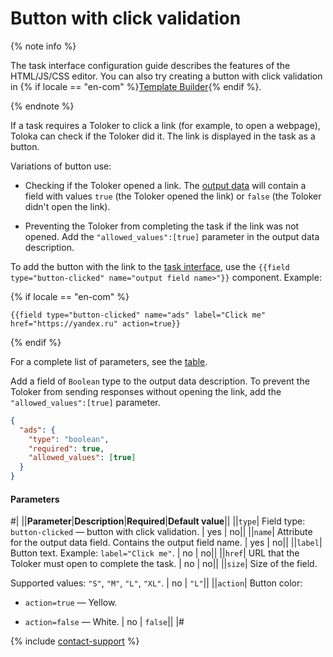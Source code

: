 # Button with click validation

{% note info %}

The task interface configuration guide describes the features of the HTML/JS/CSS editor. You can also try creating a button with click validation in {% if locale == "en-com" %}[Template Builder](../../../template-builder/operations/internet-search.md#action.open-link){% endif %}.

{% endnote %}

If a task requires a Toloker to click a link (for example, to open a webpage), Toloka can check if the Toloker did it. The link is displayed in the task as a button.

Variations of button use:

- Checking if the Toloker opened a link. The [output data](../../../glossary.md#input-output-data) will contain a field with values `true` (the Toloker opened the link) or `false` (the Toloker didn't open the link).

- Preventing the Toloker from completing the task if the link was not opened. Add the `"allowed_values":[true]` parameter in the output data description.

To add the button with the link to the [task interface](../../../glossary.md#task-interface), use the `{{field type="button-clicked" name="output field name>"}}` component. Example:

{% if locale == "en-com" %}

```plaintext
{{field type="button-clicked" name="ads" label="Click me" href="https://yandex.ru" action=true}}
```

{% endif %}

For a complete list of parameters, see the [table](#parameters).

Add a field of `Boolean` type to the output data description. To prevent the Toloker from sending responses without opening the link, add the `"allowed_values":[true]` parameter.

```json
{
  "ads": {
    "type": "boolean",
    "required": true,
    "allowed_values": [true]
  }
}
```

#### Parameters

#|
||**Parameter**|**Description**|**Required**|**Default value**||
||`type`| Field type: `button-clicked` — button with click validation. | yes | no||
||`name`| Attribute for the output data field. Contains the output field name. | yes | no||
||`label`| Button text. Example: `label="Click me"`. | no | no||
||`href`| URL that the Toloker must open to complete the task. | no | no||
||`size`| Size of the field.

Supported values: `"S"`, `"M"`, `"L"`, `"XL"`. | no | `"L"`||
||`action`| Button color:

- `action=true` — Yellow.

- `action=false` — White. | no | `false`||
|#

{% include [contact-support](../../_includes/contact-support.md) %}